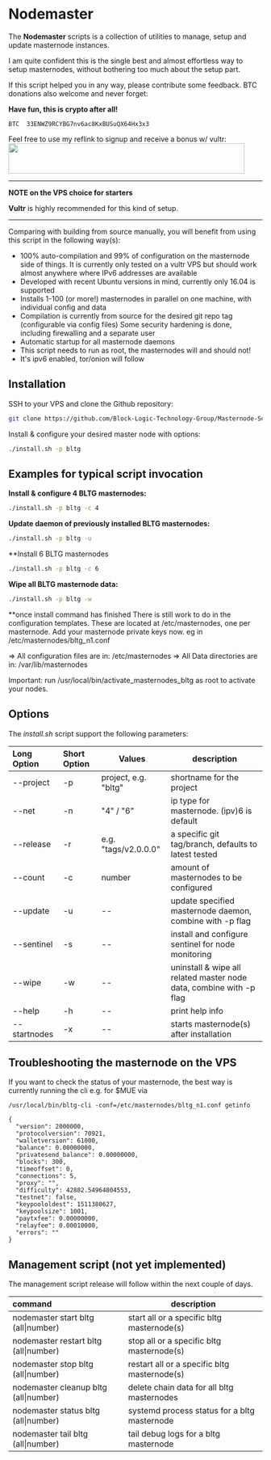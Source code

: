 # Nodemaster

The **Nodemaster** scripts is a collection of utilities to manage, setup and update masternode instances.

I am quite confident this is the single best and almost effortless way to setup masternodes, without bothering too much about the setup part.

If this script helped you in any way, please contribute some feedback. BTC donations also welcome and never forget:

**Have fun, this is crypto after all!**

```
BTC  33ENWZ9RCYBG7nv6ac8KxBUSuQX64Hx3x3
```


Feel free to use my reflink to signup and receive a bonus w/ vultr:
<a href="https://www.vultr.com/?ref=7557642"><img src="https://www.vultr.com/media/banner_2.png" width="468" height="60"></a>


---

**NOTE on the VPS choice for starters**

**Vultr** is highly recommended for this kind of setup. 

---

Comparing with building from source manually, you will benefit from using this script in the following way(s):

* 100% auto-compilation and 99% of configuration on the masternode side of things. It is currently only tested on a vultr VPS but should work almost anywhere where IPv6 addresses are available
* Developed with recent Ubuntu versions in mind, currently only 16.04 is supported
* Installs 1-100 (or more!) masternodes in parallel on one machine, with individual config and data
* Compilation is currently from source for the desired git repo tag (configurable via config files)
  Some security hardening is done, including firewalling and a separate user
* Automatic startup for all masternode daemons
* This script needs to run as root, the masternodes will and should not!
* It's ipv6 enabled, tor/onion will follow

## Installation

SSH to your VPS and clone the Github repository:

```bash
git clone https://github.com/Block-Logic-Technology-Group/Masternode-Script.git vps && cd vps
```

Install & configure your desired master node with options:

```bash
./install.sh -p bltg
```

## Examples for typical script invocation


**Install & configure 4 BLTG masternodes:**

```bash
./install.sh -p bltg -c 4
```

**Update daemon of previously installed BLTG masternodes:**

```bash
./install.sh -p bltg -u
```

**Install 6 BLTG masternodes 

```bash
./install.sh -p bltg -c 6 
```

**Wipe all BLTG masternode data:**

```bash
./install.sh -p bltg -w
```
**once install command has finished
There is still work to do in the configuration templates.
These are located at /etc/masternodes, one per masternode.
Add your masternode private keys now.
eg in /etc/masternodes/bltg_n1.conf

=>  All configuration files are in: /etc/masternodes
=>  All Data directories are in: /var/lib/masternodes

Important: run  /usr/local/bin/activate_masternodes_bltg  as root to activate your nodes.


## Options

The _install.sh_ script support the following parameters:

| Long Option  | Short Option | Values              | description                                                         |
| :----------- | :----------- | ------------------- | ------------------------------------------------------------------- |
| --project    | -p           | project, e.g. "bltg"| shortname for the project                                           |
| --net        | -n           | "4" / "6"           | ip type for masternode. (ipv)6 is default                           |
| --release    | -r           | e.g. "tags/v2.0.0.0"| a specific git tag/branch, defaults to latest tested                |
| --count      | -c           | number              | amount of masternodes to be configured                              |
| --update     | -u           | --                  | update specified masternode daemon, combine with -p flag            |
| --sentinel   | -s           | --                  | install and configure sentinel for node monitoring                  |
| --wipe       | -w           | --                  | uninstall & wipe all related master node data, combine with -p flag |
| --help       | -h           | --                  | print help info                                                     |
| --startnodes | -x           | --                  | starts masternode(s) after installation                             |

## Troubleshooting the masternode on the VPS

If you want to check the status of your masternode, the best way is currently running the cli e.g. for $MUE via

```
/usr/local/bin/bltg-cli -conf=/etc/masternodes/bltg_n1.conf getinfo

{
  "version": 2000000,
  "protocolversion": 70921,
  "walletversion": 61000,
  "balance": 0.00000000,
  "privatesend_balance": 0.00000000,
  "blocks": 300,
  "timeoffset": 0,
  "connections": 5,
  "proxy": "",
  "difficulty": 42882.54964804553,
  "testnet": false,
  "keypoololdest": 1511380627,
  "keypoolsize": 1001,
  "paytxfee": 0.00000000,
  "relayfee": 0.00010000,
  "errors": ""
}
```



## Management script (not yet implemented)

The management script release will follow within the next couple of days.

| command                               | description                                  |
| :------------------------------------ | -------------------------------------------- |
| nodemaster start bltg (all\|number)   | start all or a specific bltg masternode(s)   |
| nodemaster restart bltg (all\|number) | stop all or a specific bltg masternode(s)    |
| nodemaster stop bltg (all\|number)    | restart all or a specific bltg masternode(s) |
| nodemaster cleanup bltg (all\|number) | delete chain data for all bltg masternodes   |
| nodemaster status bltg (all\|number)  | systemd process status for a bltg masternode |
| nodemaster tail bltg (all\|number)    | tail debug logs for a bltg masternode        |


```
